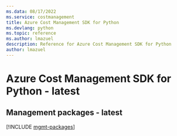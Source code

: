 ```yaml
---
ms.data: 08/17/2022
ms.service: costmanagement
title: Azure Cost Management SDK for Python
ms.devlang: python
ms.topic: reference
ms.author: lmazuel
description: Reference for Azure Cost Management SDK for Python
author: lmazuel
---
```

# Azure Cost Management SDK for Python - latest

## Management packages - latest
[!INCLUDE [mgmt-packages](cost-management-mgmt-index.md)]